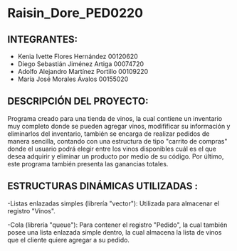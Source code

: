 # Raisin_Dore_PED0220

## INTEGRANTES:
- Kenia Ivette Flores Hernández         00120620
- Diego Sebastián Jiménez Artiga        00074720
- Adolfo Alejandro Martínez Portillo    00109220
- María José Morales Ávalos             00155020

## DESCRIPCIÓN DEL PROYECTO: 
Programa creado para una tienda de vinos, la cual contiene un inventario muy completo donde se pueden agregar vinos, modifificar su información y eliminarlos del inventario, también se encarga de realizar pedidos de manera sencilla, contando con una estructura de tipo "carrito de compras" donde el usuario podrá elegir entre los vinos disponibles cuál es el que desea adquirir y eliminar un producto por medio de su código. Por último, este programa también presenta las ganancias totales.

## ESTRUCTURAS DINÁMICAS UTILIZADAS :
-Listas enlazadas simples (librería "vector"):
Utilizada  para almacenar el registro "Vinos".

-Cola (librería "queue"):
Para contener el registro "Pedido", la cual también posee una lista  enlazada simple dentro, la cual almacena la lista de vinos que el cliente quiere agregar a su pedido.
